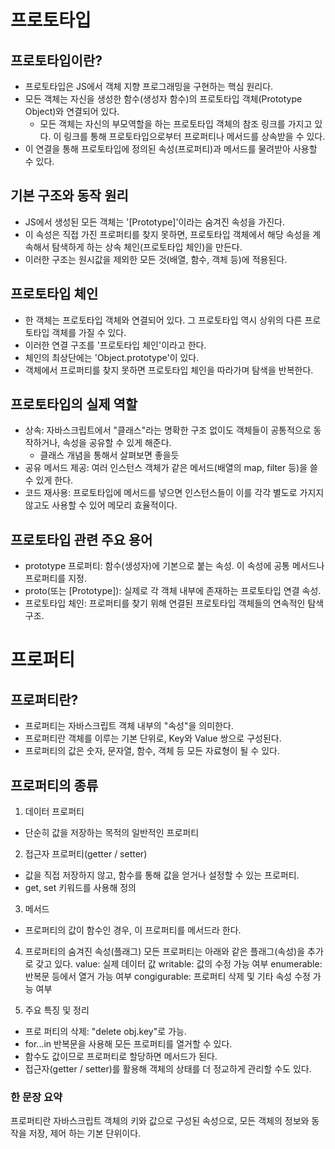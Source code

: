 # 프로토타입

## 프로토타입이란?

-   프로토타입은 JS에서 객체 지향 프로그래밍을 구현하는 핵심 원리다.
-   모든 객체는 자신을 생성한 함수(생성자 함수)의 프로토타입 객체(Prototype Object)와 연결되어 있다.
    -   모든 객체는 자신의 부모역할을 하는 프로토타입 객체의 참조 링크를 가지고 있다. 이 링크를 통해 프로토타입으로부터 프로퍼티나 메서드를 상속받을 수 있다.
-   이 연결을 통해 프로토타입에 정의된 속성(프로퍼티)과 메서드를 물려받아 사용할 수 있다.

## 기본 구조와 동작 원리

-   JS에서 생성된 모든 객체는 '[Prototype]'이라는 숨겨진 속성을 가진다.
-   이 속성은 직접 가진 프로퍼티를 찾지 못하면, 프로토타입 객체에서 해당 속성을 계속해서 탐색하게 하는 상속 체인(프로토타입 체인)을 만든다.
-   이러한 구조는 원시값을 제외한 모든 것(배열, 함수, 객체 등)에 적용된다.

## 프로토타입 체인

-   한 객체는 프로토타입 객체와 연결되어 있다. 그 프로토타입 역시 상위의 다른 프로토타입 객체를 가질 수 있다.
-   이러한 연결 구조를 '프로토타입 체인'이라고 한다.
-   체인의 최상단에는 'Object.prototype'이 있다.
-   객체에서 프로퍼티를 찾지 못하면 프로토타입 체인을 따라가며 탐색을 반복한다.

## 프로토타입의 실제 역할

-   상속: 자바스크립트에서 "클래스"라는 명확한 구조 없이도 객체들이 공통적으로 동작하거나, 속성을 공유할 수 있게 해준다.
    -   클래스 개념을 통해서 살펴보면 좋을듯
-   공유 메서드 제공: 여러 인스턴스 객체가 같은 메서드(배열의 map, filter 등)을 쓸 수 있게 한다.
-   코드 재사용: 프로토타입에 메서드를 넣으면 인스턴스들이 이를 각각 별도로 가지지 않고도 사용할 수 있어 메모리 효율적이다.

## 프로토타입 관련 주요 용어

-   prototype 프로퍼티: 함수(생성자)에 기본으로 붙는 속성. 이 속성에 공통 메서드나 프로퍼티를 지정.
-   proto(또는 [Prototype]): 실제로 각 객체 내부에 존재하는 프로토타입 연결 속성.
-   프로토타입 체인: 프로퍼티를 찾기 위해 연결된 프로토타입 객체들의 연속적인 탐색 구조.

# 프로퍼티

## 프로퍼티란?

-   프로퍼티는 자바스크립트 객체 내부의 "속성"을 의미한다.
-   프로퍼티란 객체를 이루는 기본 단위로, Key와 Value 쌍으로 구성된다.
-   프로퍼티의 값은 숫자, 문자열, 함수, 객체 등 모든 자료형이 될 수 있다.

## 프로퍼티의 종류

1. 데이터 프로퍼티

-   단순히 값을 저장하는 목적의 일반적인 프로퍼티

2. 접근자 프로퍼티(getter / setter)

-   값을 직접 저장하지 않고, 함수를 통해 값을 얻거나 설정할 수 있는 프로퍼티.
-   get, set 키워드를 사용해 정의

3. 메서드

-   프로퍼티의 값이 함수인 경우, 이 프로퍼티를 메서드라 한다.

4. 프로퍼티의 숨겨진 속성(플래그)
   모든 프로퍼티는 아래와 같은 플래그(속성)을 추가로 갖고 있다.
   value: 실제 데이터 값
   writable: 값의 수정 가능 여부
   enumerable: 반복문 등에서 열거 가능 여부
   congigurable: 프로퍼티 삭제 및 기타 속성 수정 가능 여부

5. 주요 특징 및 정리

-   프로 퍼티의 삭제: "delete obj.key"로 가능.
-   for...in 반복문을 사용해 모든 프로퍼티를 열거할 수 있다.
-   함수도 값이므로 프로퍼티로 할당하면 메서드가 된다.
-   접근자(getter / setter)를 활용해 객체의 상태를 더 정교하게 관리할 수도 있다.

### 한 문장 요약

프로퍼티란 자바스크립트 객체의 키와 값으로 구성된 속성으로, 모든 객체의 정보와 동작을 저장, 제어 하는 기본 단위이다.
